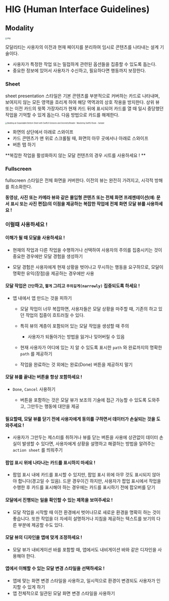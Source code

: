 # HIG (Human Interface Guidelines)

## Modality

<img src="https://blog.kakaocdn.net/dn/bNDioO/btqEzefGjbQ/6cwKyoXqKopcjIK7Q7VlbK/img.png" alt="img" style="zoom:40%;" />

모달리티는 사용자의 이전과 현재 페이지를 분리하여 임시로 콘텐츠를 나타내는 설계 기술이다. 

- 사용자가 특정한 작업 또는 밀접하게 관련된 옵션들을 집중할 수 있도록 돕는다.
- 중요한 정보에 있어서 사용자가 수신하고, 필요하다면 행동까지 보장한다.



### Sheet

sheet presentation 스타일은 기본 콘텐츠를 부분적으로 커버하는 카드로 나타내며, 보여지지 않는 모든 영역을 흐리게 하여 해당 역역과의 상호 작용을 방지한다. 상위 뷰 또는 이전 카드의 윗쪽 가장자리가 현재 카드 뒤에 표시되어 카드를 열 때 일시 중당했던 작업을 기억할 수 있게 돕는다. 다음 방법으로 카드를 해제한다.

<img src="https://www.appcoda.com/learnswiftui/images/bottom-sheet/swiftui-bottom-sheet-2.png" alt="Building an Expandable Bottom Sheet with SwiftUI Gestures and  GeometryReader · Mastering SwiftUI Book - Sample" style="zoom:40%;" />

- 화면의 상단에서 아래로 스와이프
- 카드 콘텐츠가 맨 위로 스크롤될 때, 화면의 아무 곳에서나 아래로 스와이프
- 버튼 탭 하기

**복잡한 작업을 활성화하지 않는 모달 컨텐츠의 경우 시트를 사용하세요 ! **



### Fullscreen

fullscreen 스타일은 전체 화면을 커버한다. 이전의 뷰는 완전히 가려지고, 시각적 방해를 최소화한다.

**동영상, 사진 또는 카메라 뷰와 같은 몰입형 콘텐츠 또는 전체 화면 프레젠테이션(예: 문서 표시 또는 사진 편집)의 이점을 제공하는 복잡한 작업에 전체 화면 모달 뷰를 사용하세요 !**



### 이럴때 사용하세요 !

#### 이해가 될 때 모달을 사용하세요 !

- 현재의 작업과 다른 작업을 수행하거나 선택하여 사용자의 주의를 집중시키는 것이 중요한 경우에만 모달 경험을 생성하기

- 모달 경험은 사용자에게 현재 상황을 벗어나고 무시하는 행동을 요구하므로, 모달이 명확한 유익(장점)을 제공하는 경우에만 사용

  

#### 모달 작업은 `간단`하고, `짧게` 그리고 `주의깊게(narrowly)` 집중되도록 하세요 !

- 앱 내에서 앱 만드는 것을 피하기

  - 모달 작업이 너무 복잡하면, 사용자들은 모달 상황을 마주할 때, 기존의 하고 있던 작업의 집중이 흐트러질 수 있다.

  - 특히 뷰의 계층이 포함되어 있는 모달 작업을 생성할 때 주의

    - 사용자가 되돌아가는 방법을 잃거나 잊어버릴 수 있음

  - 현재 사용자가 어디에 있는 지 알 수 있도록 표시한 `path` 와 완료까지의 명확한 `path` 를 제공하기

  - 작업을 완료하는 것 외에는 완료(Done) 버튼을 제공하지 말기

    

####  모달 뷰를 끝내는 버튼을 항상 포함하세요 !

- `Done`, `Cancel` 사용하기

  - 버튼을 포함하는 것은 모달 뷰가 보조의 기술에 접근 가능할 수 있도록 도와주고, 그만두는 행동에 대안을 제공

  

####  필요할때, 모달 뷰를 닫기 전에 사용자에게 동의를 구하면서 데이터가 손실되는 것을 도와주세요 !

- 사용자가 그만두는 제스터를 취하거나 뷰를 닫는 버튼을 사용에 상관없이 데이터 손실이 발생할 수 있다면, 사용자에게 상황을 설명하고 해결하는 방법을 알려주는 `action sheet` 를 띄워주기

  

#### 팝업 표시 위에 나타나는 카드를 표시하지 마세요 !

- 팝업 표시 내에 카드를 표시할 수 있지만, 팝업 표시 위에 아무 것도 표시되지 않아야 합니다(경고일 수 있음). 드문 경우이긴 하지만, 사용자가 팝업 표시에서 작업을 수행한 후 카드를 표시해야 하는 경우에는 카드를 표시하기 전에 팝오버를 닫기

  

#### 모달에서 진행되는 일을 확인할 수 있는 제목을 보여주세요 !

- 모달 작업을 시작할 때 이전 환경에서 벗어나므로 새로운 환경을 명확히 하는 것이 좋습니다. 또한 작업을 더 자세히 설명하거나 지침을 제공하는 텍스트를 보기의 다른 부분에 제공할 수도 있다.

  

#### 모달 뷰의 디자인을 앱에 맞게 조정하세요 !

- 모달 뷰가 내비게이션 바를 포함할 때, 앱에서도 내비게이션 바와 같은 디자인을 사용해야 한다.

  

#### 앱에서 이해할 수 있는 모달 변경 스타일을 선택하세요 !

- 앱에 맞는 화면 변경 스타일을 사용하고, 일시적으로 환경이 변경되도 사용자가 인지할 수 있게 하기 
- 앱 전체적으로 일관된 모달 화면 변경 스타일을 사용하기